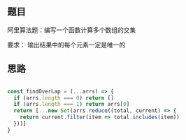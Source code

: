 ## 题目

阿里算法题：编写一个函数计算多个数组的交集

要求：
输出结果中的每个元素一定是唯一的


## 思路



```js

const findOverLap = (...arrs) => {
  if (arrs.length === 0) return []
  if (arrs.length === 1) return arrs[0]
  return [...new Set(arrs.reduce((total, current) => {
    return current.filter(item => total.includes(item))
  }))]
}

```
